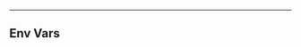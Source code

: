 <!-- Space: BaseLearnTemplate -->
<!-- Parent: Project -->
<!-- Title: Env Vars -->

<!-- Label: BaseLearnTemplate -->
<!-- Label: Project -->
<!-- Label: Env Vars -->
<!-- Include: docs/disclaimer.md -->
<!-- Include: ac:toc -->

---

## Env Vars
